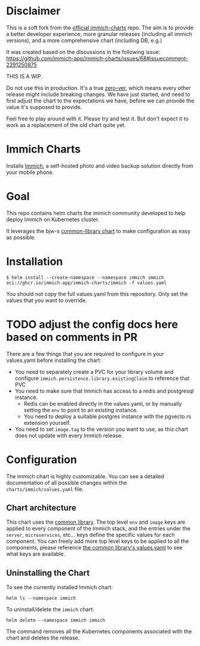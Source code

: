 # Disclaimer

This is a soft fork from the [official immich-charts](https://github.com/immich-app/immich-charts) repo. The aim is to provide a better developer experience, more granular releases (including all immich versions), and a more comprehensive chart (including DB, e.g.)

It was created based on the discussions in the following issue: https://github.com/immich-app/immich-charts/issues/68#issuecomment-2291250875

THIS IS A WIP.

Do not use this in production. It's a true [zero-ver](https://semver.org/#spec-item-4), which means every other release might include breaking changes. We have just started, and need to first adjust the chart to the expectations we have, before we can provide the value it's supposed to provide.

Feel free to play around with it. Please try and test it. But don't expect it to work as a replacement of the old chart quite yet.

# Immich Charts

Installs [Immich](https://github.com/immich-app/immich), a self-hosted photo and video backup solution directly 
from your mobile phone. 

# Goal

This repo contains helm charts the immich community developed to help deploy Immich on Kubernetes cluster.

It leverages the bjw-s [common-library chart](https://github.com/bjw-s-labs/helm-charts/tree/923ef40a39520979c98f354ea23963ee54f54433/charts/library/common) to make configuration as easy as possible. 

# Installation

```
$ helm install --create-namespace --namespace immich immich oci://ghcr.io/immich-app/immich-charts/immich -f values.yaml
```

You should not copy the full values.yaml from this repository. Only set the values that you want to override.

# TODO adjust the config docs here based on comments in PR

There are a few things that you are required to configure in your values.yaml before installing the chart:
* You need to separately create a PVC for your library volume and configure `immich.persistence.library.existingClaim` to reference that PVC
* You need to make sure that Immich has access to a redis and postgresql instance. 
  * Redis can be enabled directly in the values.yaml, or by manually setting the `env` to point to an existing instance.
  * You need to deploy a suitable postgres instance with the pgvecto.rs extension yourself.
* You need to set `image.tag` to the version you want to use, as this chart does not update with every Immich release.

# Configuration

The immich chart is highly customizable. You can see a detailed documentation
of all possible changes within the `charts/immich/values.yaml` file.

## Chart architecture 

This chart uses the [common library](https://github.com/bjw-s-labs/helm-charts/tree/923ef40a39520979c98f354ea23963ee54f54433/charts/library/common). The top level `env` and `image` keys are applied to every component of the Immich stack, and the entries under the `server`, `microservices`, etc... keys define the specific values for each component. You can freely add more top level keys to be applied to all the components, please reference [the common library's values.yaml](https://github.com/bjw-s-labs/helm-charts/blob/923ef40a39520979c98f354ea23963ee54f54433/charts/library/common/values.yaml) to see what keys are available.

## Uninstalling the Chart

To see the currently installed Immich chart:

```console
helm ls --namespace immich
```

To uninstall/delete the `immich` chart:

```console
helm delete --namespace immich immich
```

The command removes all the Kubernetes components associated with the chart and deletes the release.
